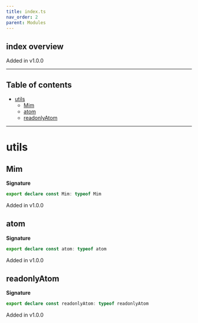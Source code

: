 ```yaml
---
title: index.ts
nav_order: 2
parent: Modules
---
```


## index overview

Added in v1.0.0

---

<h2 class="text-delta">Table of contents</h2>

- [utils](#utils)
  - [Mim](#mim)
  - [atom](#atom)
  - [readonlyAtom](#readonlyatom)

---

# utils

## Mim

**Signature**

```ts
export declare const Mim: typeof Mim
```

Added in v1.0.0

## atom

**Signature**

```ts
export declare const atom: typeof atom
```

Added in v1.0.0

## readonlyAtom

**Signature**

```ts
export declare const readonlyAtom: typeof readonlyAtom
```

Added in v1.0.0
